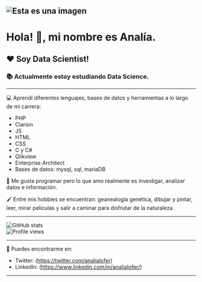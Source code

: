 ![Esta es una imagen](https://github.com/analialopezf/analialopezf/blob/main/datascience-640.jpg)
---
# Hola! 👋, mi nombre es Analía.

## ❤️ Soy Data Scientist!

### 📚 Actualmente estoy estudiando Data Science.
---
💻 Aprendí diferentes lenguajes, bases de datos y herramientas a lo largo de mi carrera:
- PHP
- Clarion
- JS
- HTML
- CSS
- C y C#
- Qlikview
- Enterprise Architect
- Bases de datos: mysql, sql, mariaDB

💞 Me gusta programar pero lo que amo realmente es investigar, analizar datos e información.

🖌️ Entre mis hobbies se encuentran: geanealogía genética, dibujar y pintar, leer, mirar películas y salir a caminar para disfrutar de la naturaleza.

---

![GitHub stats](https://github-readme-stats.vercel.app/api?username=analialopezf&show_icons=true)  
![Profile views](https://gpvc.arturio.dev/analialopezf)  

---
📩 Puedes encontrarme en:
- Twitter: (https://twitter.com/analialofer) 
- LinkedIn: (https://www.linkedin.com/in/analialofer/)

---
